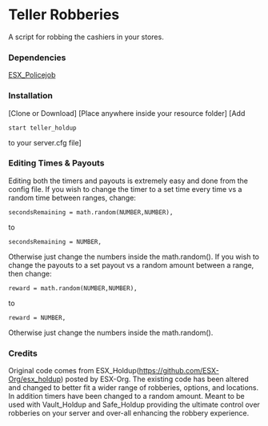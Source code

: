 # Teller Robberies
A script for robbing the cashiers in your stores.

### Dependencies
[ESX_Policejob](https://github.com/ESX-Org/esx_policejob)

### Installation
[Clone or Download]
[Place anywhere inside your resource folder]
[Add
```
start teller_holdup
```
to your server.cfg file]

### Editing Times & Payouts
Editing both the timers and payouts is extremely easy and done from the config file. If you wish to change the timer to a set time every time vs a random time between ranges, change:

```
secondsRemaining = math.random(NUMBER,NUMBER),
```

to

```
secondsRemaining = NUMBER,
```

Otherwise just change the numbers inside the math.random(). If you wish to change the payouts to a set payout vs a random amount between a range, then change:

```
reward = math.random(NUMBER,NUMBER),
```

to

```
reward = NUMBER,
```

Otherwise just change the numbers inside the math.random().

### Credits
Original code comes from ESX_Holdup(https://github.com/ESX-Org/esx_holdup) posted by ESX-Org. The existing code has been altered and changed to better fit a wider range of robberies, options, and locations. In addition timers have been changed to a random amount. Meant to be used with Vault_Holdup and Safe_Holdup providing the ultimate control over robberies on your server and over-all enhancing the robbery experience.  
